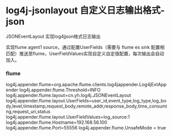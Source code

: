 # log4j-jsonlayout  自定义日志输出格式-json

JSONEventLayout 实现log4jjson格式日志输出

实现flume agent1 source，通过配置UserFields（需要与 flume es sink 配置相匹配）推送至flume，UserFieldValues实现自定义自定值配置，每次输出会自动加入。

### flume ###
log4j.appender.flume=org.apache.flume.clients.log4jappender.Log4jExtAppender
log4j.appender.flume.Threshold=INFO
log4j.appender.flume.layout=cn.yh.log4j.JSONEventLayout
log4j.appender.flume.layout.UserFields=user_id,event_type,log_type,log_body,level,timestamp,request_body,remote_addr,response_body,time_consuming,request_uri,status
log4j.appender.flume.layout.UserFieldValues=log_source:1
log4j.appender.flume.Hostname=192.168.56.100
log4j.appender.flume.Port=55556
log4j.appender.flume.UnsafeMode = true


